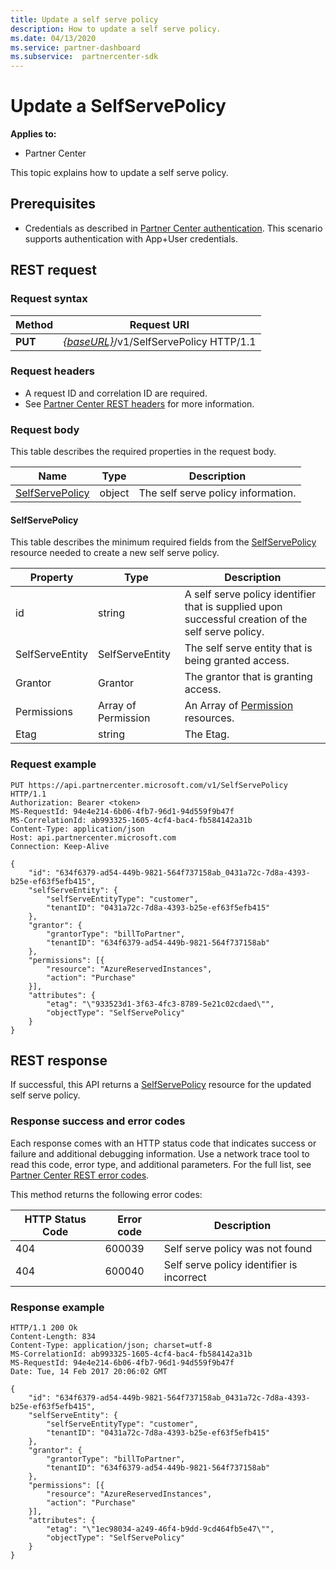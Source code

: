 ```yaml
---
title: Update a self serve policy
description: How to update a self serve policy.
ms.date: 04/13/2020
ms.service: partner-dashboard
ms.subservice:  partnercenter-sdk
---
```


# Update a SelfServePolicy

**Applies to:**

- Partner Center

This topic explains how to update a self serve policy.

## Prerequisites

- Credentials as described in [Partner Center authentication](partner-center-authentication.md). This scenario supports authentication with App+User credentials.

## REST request

### Request syntax

| Method   | Request URI                                                       |
|----------|-------------------------------------------------------------------|
| **PUT** | [*{baseURL}*](partner-center-rest-urls.md)/v1/SelfServePolicy HTTP/1.1 |

### Request headers

- A request ID and correlation ID are required.
- See [Partner Center REST headers](headers.md) for more information.

### Request body

This table describes the required properties in the request body.

| Name                              | Type   | Description                                 |
|------------------------------------------------------------------|--------|---------------------------------------------|
| [SelfServePolicy](self-serve-policy-resources.md#selfservepolicy)| object | The self serve policy information. |

#### SelfServePolicy

This table describes the minimum required fields from the [SelfServePolicy](self-serve-policy-resources.md#selfservepolicy) resource needed to create a new self serve policy.

| Property              | Type             | Description                                                                                            |
|-----------------------|------------------|--------------------------------------------------------------------------------------------------------|
| id                    | string           | A self serve policy identifier that is supplied upon successful creation of the self serve policy.     |
| SelfServeEntity       | SelfServeEntity  | The self serve entity that is being granted access.                                                     |
| Grantor               | Grantor          | The grantor that is granting access.                                                                    |
| Permissions           | Array of Permission| An Array of [Permission](self-serve-policy-resources.md#permission) resources.                                                      |
| Etag                  | string           | The Etag.                                                                                               |


### Request example

```http
PUT https://api.partnercenter.microsoft.com/v1/SelfServePolicy HTTP/1.1
Authorization: Bearer <token>
MS-RequestId: 94e4e214-6b06-4fb7-96d1-94d559f9b47f
MS-CorrelationId: ab993325-1605-4cf4-bac4-fb584142a31b
Content-Type: application/json
Host: api.partnercenter.microsoft.com
Connection: Keep-Alive

{
    "id": "634f6379-ad54-449b-9821-564f737158ab_0431a72c-7d8a-4393-b25e-ef63f5efb415",
    "selfServeEntity": {
        "selfServeEntityType": "customer",
        "tenantID": "0431a72c-7d8a-4393-b25e-ef63f5efb415"
    },
    "grantor": {
        "grantorType": "billToPartner",
        "tenantID": "634f6379-ad54-449b-9821-564f737158ab"
    },
    "permissions": [{
        "resource": "AzureReservedInstances",
        "action": "Purchase"
    }],
    "attributes": {
        "etag": "\"933523d1-3f63-4fc3-8789-5e21c02cdaed\"",
        "objectType": "SelfServePolicy"
    }
}
```

## REST response

If successful, this API returns a [SelfServePolicy](self-serve-policy-resources.md#selfservepolicy) resource for the updated self serve policy.

### Response success and error codes

Each response comes with an HTTP status code that indicates success or failure and additional debugging information. Use a network trace tool to read this code, error type, and additional parameters. For the full list, see [Partner Center REST error codes](error-codes.md).

This method returns the following error codes:

| HTTP Status Code     | Error code   | Description                                                                |
|----------------------|--------------|----------------------------------------------------------------------------|
| 404                  | 600039       | Self serve policy was not found                                            |
| 404                  | 600040       | Self serve policy identifier is incorrect                                  |


### Response example

```http
HTTP/1.1 200 Ok
Content-Length: 834
Content-Type: application/json; charset=utf-8
MS-CorrelationId: ab993325-1605-4cf4-bac4-fb584142a31b
MS-RequestId: 94e4e214-6b06-4fb7-96d1-94d559f9b47f
Date: Tue, 14 Feb 2017 20:06:02 GMT

{
    "id": "634f6379-ad54-449b-9821-564f737158ab_0431a72c-7d8a-4393-b25e-ef63f5efb415",
    "selfServeEntity": {
        "selfServeEntityType": "customer",
        "tenantID": "0431a72c-7d8a-4393-b25e-ef63f5efb415"
    },
    "grantor": {
        "grantorType": "billToPartner",
        "tenantID": "634f6379-ad54-449b-9821-564f737158ab"
    },
    "permissions": [{
        "resource": "AzureReservedInstances",
        "action": "Purchase"
    }],
    "attributes": {
        "etag": "\"1ec98034-a249-46f4-b9dd-9cd464fb5e47\"",
        "objectType": "SelfServePolicy"
    }
}
```
